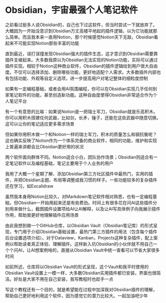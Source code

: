 # Obsidian，宇宙最强个人笔记软件

之前看过挺多人说Obsidian的，自己也下过这软件，但当时尝试一下就放弃了。大概因为一开始没意识到Obsidian万丈高楼平地起的插件逻辑，以为它功能就那么简单。而且我本来一直用Notion，那个时候感觉Notion天下无敌，Obsidian看起来不可能实现Notion那些丰富的功能

直到最近，误打误撞发现Obsidian强大的插件生态，这才意识到Obsidian需要靠插件支棱起来。大多数我原以为Obsidian无法实现的Notion功能，实际可以通过插件实现。相较于Notion这种商业软件，Obsidian的插件逻辑给到用户很大自由度。不仅可以选择添加、删除哪些功能，更好地适配个人需求。大多数插件内部也有包括功能、外观等自定义选项，进一步提高用户对笔记整体的细粒度控制

如果有一定编程基础，或者会用AI氛围编程，你可以在Obsidian实现几乎任何别家笔记软件的功能，甚至创造新功能。这种自由度使得Obsidian非常适合作为个人笔记平台

有一个有意思的比喻：如果说Notion是一把瑞士军刀，Obsidian就是乐高积木。你可以用积木搭建任何武器，比如剑，长矛，锤子，还能在这些武器中随意切换。这可以让你的笔记适应更多需求场景

但如果你用积木做一个和Notion一样的瑞士军刀，积木的质量怎么和钢抗衡呢？这也确实反映了Notion作为一个体系完备的商业软件，相同的功能，维护和实现上普遍来讲都会比Obsidian更好用的状况

两个软件面向群体不同。Notion适合小白，团队协作场景；Obsidian则适合有一定笔记软件以及编程基础，笔记主要用于个人业务的用户

我用了大概一个星期了解、添加Obsidian第三方社区插件中最热门，实用的插件，并把Obsidian主题、布局等调整成我习惯的样子。一些功能较多的复杂插件还在学习，如Excalidraw

虽然我本身用Notion比较久，对Markdown笔记软件相对熟悉，也有一定编程基础，但Obsidian一开始用起来还是有些费劲。时间上有很多花在问AI这些插件分别用来做什么，截图插件设置项给AI让AI解释，以及让AI写具体例子向我展示插件作用，帮助我更好地理解插件应用场景

由此我想到做一个GitHub仓库，以Obsidian Vault（Obsidian笔记库）的形式呈现，专门用于介绍Obsidian基础设置，最热门第三方插件的用法（包含每个插件后台设置选项介绍）。对于Dataview，Kanban，Projects这种复杂插件，配上案例以帮助读者真正体验、理解插件。这样新入坑Obsidian的小伙伴就不用自己一个个问AI，让AI想案例啥的，直接从Obsidian Vault中统一查看可以节省大家很多时间

如前所述，仓库将以Obsidian Vault的形式呈现，这个Vault和我平时使用的Obsidian Vault设置上一模一样，大多数Obsidian实用插件都已安装，界面也很简洁。好处是大家不用在自己安装，我写教程时也趁手一点

写这个教程还有一个目的，就是希望能在过程中加深我对Obsidian插件的理解，帮助自己更好地利用这个软件，因为感觉它的潜力比较大。一起加油吧少年